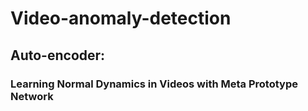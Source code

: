 # Video-anomaly-detection

## Auto-encoder: 
### Learning Normal Dynamics in Videos with Meta Prototype Network
